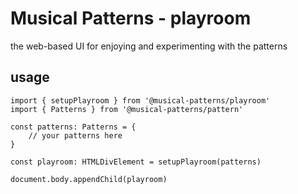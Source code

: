# Musical Patterns - playroom

the web-based UI for enjoying and experimenting with the patterns

## usage

```
import { setupPlayroom } from '@musical-patterns/playroom'
import { Patterns } from '@musical-patterns/pattern'

const patterns: Patterns = {
	// your patterns here
}

const playroom: HTMLDivElement = setupPlayroom(patterns)

document.body.appendChild(playroom)

```
